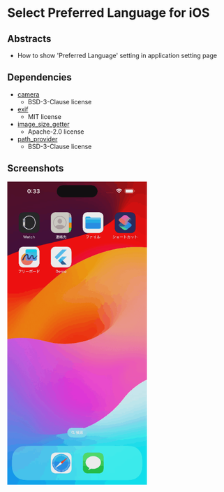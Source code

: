 # Select Preferred Language for iOS

## Abstracts

* How to show 'Preferred Language' setting in application setting page

## Dependencies

* [camera](https://github.com/flutter/packages/tree/main/packages/camera/camera)
  * BSD-3-Clause license
* [exif](https://github.com/bigflood/dartexif)
  * MIT license
* [image_size_getter](https://github.com/CaiJingLong/dart_image_size_getter/tree/master/library)
  * Apache-2.0 license
* [path_provider](https://github.com/flutter/packages/tree/main/packages/path_provider/path_provider)
  * BSD-3-Clause license

## Screenshots

<img src="./images/ios.gif" width="320" />